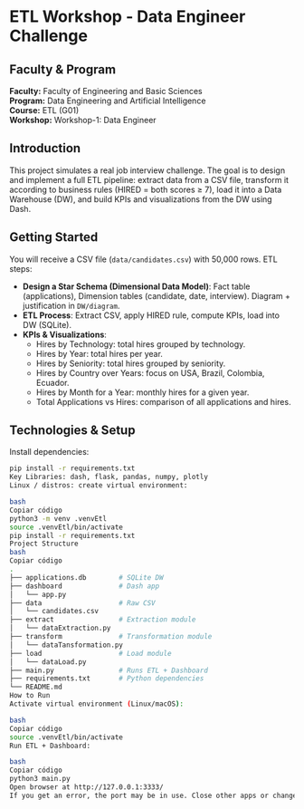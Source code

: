 # ETL Workshop - Data Engineer Challenge

## Faculty & Program
**Faculty:** Faculty of Engineering and Basic Sciences  
**Program:** Data Engineering and Artificial Intelligence  
**Course:** ETL (G01)  
**Workshop:** Workshop-1: Data Engineer  

## Introduction
This project simulates a real job interview challenge. The goal is to design and implement a full ETL pipeline: extract data from a CSV file, transform it according to business rules (HIRED = both scores ≥ 7), load it into a Data Warehouse (DW), and build KPIs and visualizations from the DW using Dash.

## Getting Started
You will receive a CSV file (`data/candidates.csv`) with 50,000 rows. ETL steps:
- **Design a Star Schema (Dimensional Data Model)**: Fact table (applications), Dimension tables (candidate, date, interview). Diagram + justification in `DW/diagram`.
- **ETL Process**: Extract CSV, apply HIRED rule, compute KPIs, load into DW (SQLite).
- **KPIs & Visualizations**:
  - Hires by Technology: total hires grouped by technology.
  - Hires by Year: total hires per year.
  - Hires by Seniority: total hires grouped by seniority.
  - Hires by Country over Years: focus on USA, Brazil, Colombia, Ecuador.
  - Hires by Month for a Year: monthly hires for a given year.
  - Total Applications vs Hires: comparison of all applications and hires.

## Technologies & Setup
Install dependencies:
```bash
pip install -r requirements.txt
Key Libraries: dash, flask, pandas, numpy, plotly
Linux / distros: create virtual environment:

bash
Copiar código
python3 -m venv .venvEtl
source .venvEtl/bin/activate
pip install -r requirements.txt
Project Structure
bash
Copiar código
.
├── applications.db        # SQLite DW
├── dashboard              # Dash app
│   └── app.py
├── data                   # Raw CSV
│   └── candidates.csv
├── extract                # Extraction module
│   └── dataExtraction.py
├── transform              # Transformation module
│   └── dataTansformation.py
├── load                   # Load module
│   └── dataLoad.py
├── main.py                # Runs ETL + Dashboard
├── requirements.txt       # Python dependencies
└── README.md
How to Run
Activate virtual environment (Linux/macOS):

bash
Copiar código
source .venvEtl/bin/activate
Run ETL + Dashboard:

bash
Copiar código
python3 main.py
Open browser at http://127.0.0.1:3333/
If you get an error, the port may be in use. Close other apps or change the port.

